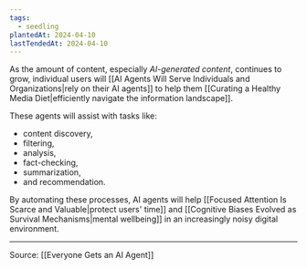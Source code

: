 ```yaml
---
tags:
  - seedling
plantedAt: 2024-04-10
lastTendedAt: 2024-04-10
---
```

As the amount of content, especially *AI-generated content*, continues to grow, individual users will [[AI Agents Will Serve Individuals and Organizations|rely on their AI agents]] to help them [[Curating a Healthy Media Diet|efficiently navigate the information landscape]].

These agents will assist with tasks like:

* content discovery,
* filtering,
* analysis,
* fact-checking,
* summarization,
* and recommendation.

By automating these processes, AI agents will help [[Focused Attention Is Scarce and Valuable|protect users' time]] and [[Cognitive Biases Evolved as Survival Mechanisms|mental wellbeing]] in an increasingly noisy digital environment.

---

Source: [[Everyone Gets an AI Agent]]
